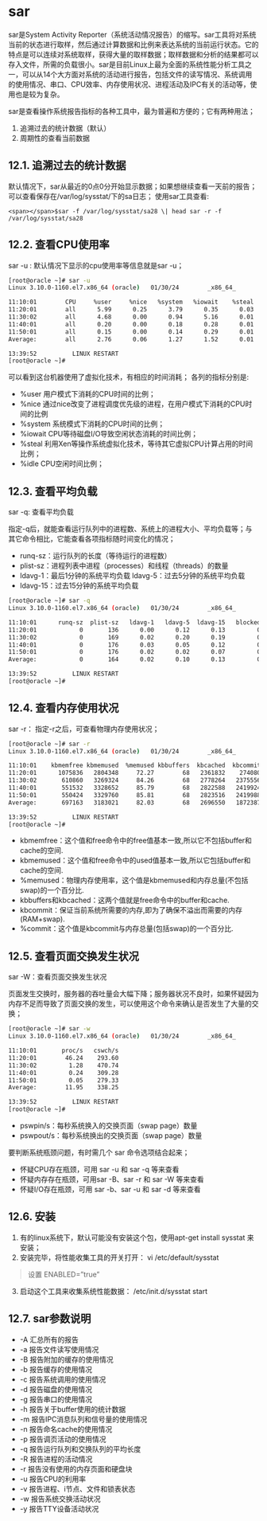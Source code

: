 # sar

sar是System Activity Reporter（系统活动情况报告）的缩写。sar工具将对系统当前的状态进行取样，然后通过计算数据和比例来表达系统的当前运行状态。它的特点是可以连续对系统取样，获得大量的取样数据；取样数据和分析的结果都可以存入文件，所需的负载很小。sar是目前Linux上最为全面的系统性能分析工具之一，可以从14个大方面对系统的活动进行报告，包括文件的读写情况、系统调用的使用情况、串口、CPU效率、内存使用状况、进程活动及IPC有关的活动等，使用也是较为复杂。

sar是查看操作系统报告指标的各种工具中，最为普遍和方便的；它有两种用法；

1. 追溯过去的统计数据（默认）
2. 周期性的查看当前数据

## 12.1. 追溯过去的统计数据

默认情况下，sar从最近的0点0分开始显示数据；如果想继续查看一天前的报告；可以查看保存在/var/log/sysstat/下的sa日志； 使用sar工具查看:

```
<span></span>$sar -f /var/log/sysstat/sa28 \| head sar -r -f
/var/log/sysstat/sa28
```

## 12.2. 查看CPU使用率

sar -u : 默认情况下显示的cpu使用率等信息就是sar -u；

```bash
[root@oracle ~]# sar -u
Linux 3.10.0-1160.el7.x86_64 (oracle)   01/30/24        _x86_64_        (2 CPU)

11:10:01        CPU     %user     %nice   %system   %iowait    %steal     %idle
11:20:01        all      5.99      0.25      3.79      0.35      0.03     89.59
11:30:02        all      4.68      0.00      0.94      5.16      0.01     89.21
11:40:01        all      0.20      0.00      0.18      0.28      0.01     99.33
11:50:01        all      0.15      0.00      0.14      0.29      0.01     99.41
Average:        all      2.76      0.06      1.27      1.52      0.01     94.38

13:39:52          LINUX RESTART
[root@oracle ~]# 
```

可以看到这台机器使用了虚拟化技术，有相应的时间消耗； 各列的指标分别是:

* %user 用户模式下消耗的CPU时间的比例；
* %nice 通过nice改变了进程调度优先级的进程，在用户模式下消耗的CPU时间的比例
* %system 系统模式下消耗的CPU时间的比例；
* %iowait CPU等待磁盘I/O导致空闲状态消耗的时间比例；
* %steal 利用Xen等操作系统虚拟化技术，等待其它虚拟CPU计算占用的时间比例；
* %idle CPU空闲时间比例；

## 12.3. 查看平均负载

sar -q: 查看平均负载

指定-q后，就能查看运行队列中的进程数、系统上的进程大小、平均负载等；与其它命令相比，它能查看各项指标随时间变化的情况；

* runq-sz：运行队列的长度（等待运行的进程数）
* plist-sz：进程列表中进程（processes）和线程（threads）的数量
* ldavg-1：最后1分钟的系统平均负载 ldavg-5：过去5分钟的系统平均负载
* ldavg-15：过去15分钟的系统平均负载

```bash
[root@oracle ~]# sar -q
Linux 3.10.0-1160.el7.x86_64 (oracle)   01/30/24        _x86_64_        (2 CPU)

11:10:01      runq-sz  plist-sz   ldavg-1   ldavg-5  ldavg-15   blocked
11:20:01            0       136      0.00      0.12      0.13         0
11:30:02            0       169      0.02      0.20      0.19         0
11:40:01            0       176      0.03      0.05      0.12         0
11:50:01            0       176      0.02      0.02      0.07         0
Average:            0       164      0.02      0.10      0.13         0

13:39:52          LINUX RESTART
[root@oracle ~]# 

```

## 12.4. 查看内存使用状况

sar -r： 指定-r之后，可查看物理内存使用状况；

```bash
[root@oracle ~]# sar -r
Linux 3.10.0-1160.el7.x86_64 (oracle)   01/30/24        _x86_64_        (2 CPU)

11:10:01    kbmemfree kbmemused  %memused kbbuffers  kbcached  kbcommit   %commit  kbactive   kbinact   kbdirty
11:20:01      1075836   2804348     72.27        68   2361832    274080      3.45   1243164   1167964         0
11:30:02       610860   3269324     84.26        68   2778264   2375556     29.91   1439380   1447144         0
11:40:01       551532   3328652     85.79        68   2822588   2419924     30.46   1465564   1477008         8
11:50:01       550424   3329760     85.81        68   2823516   2419988     30.47   1468568   1475172         0
Average:       697163   3183021     82.03        68   2696550   1872387     23.57   1404169   1391822         2

13:39:52          LINUX RESTART
[root@oracle ~]# 
```

* kbmemfree：这个值和free命令中的free值基本一致,所以它不包括buffer和cache的空间.
* kbmemused：这个值和free命令中的used值基本一致,所以它包括buffer和cache的空间.
* %memused：物理内存使用率，这个值是kbmemused和内存总量(不包括swap)的一个百分比.
* kbbuffers和kbcached：这两个值就是free命令中的buffer和cache.
* kbcommit：保证当前系统所需要的内存,即为了确保不溢出而需要的内存(RAM+swap).
* %commit：这个值是kbcommit与内存总量(包括swap)的一个百分比.

## 12.5. 查看页面交换发生状况

sar -W：查看页面交换发生状况

页面发生交换时，服务器的吞吐量会大幅下降；服务器状况不良时，如果怀疑因为内存不足而导致了页面交换的发生，可以使用这个命令来确认是否发生了大量的交换；

```bash
[root@oracle ~]# sar -w
Linux 3.10.0-1160.el7.x86_64 (oracle)   01/30/24        _x86_64_        (2 CPU)

11:10:01       proc/s   cswch/s
11:20:01        46.24    293.60
11:30:02         1.28    470.74
11:40:01         0.24    309.28
11:50:01         0.05    279.33
Average:        11.95    338.25

13:39:52          LINUX RESTART
[root@oracle ~]# 
```

* pswpin/s：每秒系统换入的交换页面（swap page）数量
* pswpout/s：每秒系统换出的交换页面（swap page）数量

要判断系统瓶颈问题，有时需几个 sar 命令选项结合起来；

* 怀疑CPU存在瓶颈，可用 sar -u 和 sar -q 等来查看
* 怀疑内存存在瓶颈，可用sar -B、sar -r 和 sar -W 等来查看
* 怀疑I/O存在瓶颈，可用 sar -b、sar -u 和 sar -d 等来查看

## 12.6. 安装

1. 有的linux系统下，默认可能没有安装这个包，使用apt-get install sysstat 来安装；
2. 安装完毕，将性能收集工具的开关打开： vi /etc/default/sysstat

> 设置 ENABLED=”true”

3. 启动这个工具来收集系统性能数据： /etc/init.d/sysstat start

## 12.7. sar参数说明

* \-A 汇总所有的报告
* \-a 报告文件读写使用情况
* \-B 报告附加的缓存的使用情况
* \-b 报告缓存的使用情况
* \-c 报告系统调用的使用情况
* \-d 报告磁盘的使用情况
* \-g 报告串口的使用情况
* \-h 报告关于buffer使用的统计数据
* \-m 报告IPC消息队列和信号量的使用情况
* \-n 报告命名cache的使用情况
* \-p 报告调页活动的使用情况
* \-q 报告运行队列和交换队列的平均长度
* \-R 报告进程的活动情况
* \-r 报告没有使用的内存页面和硬盘块
* \-u 报告CPU的利用率
* \-v 报告进程、i节点、文件和锁表状态
* \-w 报告系统交换活动状况
* \-y 报告TTY设备活动状况
